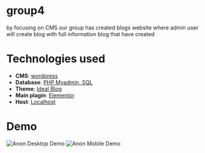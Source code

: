 # group4

by focusing on CMS our group has created blogs website where admin user will create blog with full information blog that have created 

# Technologies used
- **CMS**: [wordpress](https://wordpress.org/)
- **Database**: [PHP Myadmin, SQL](https://www.phpmyadmin.net/)
- **Theme**: [Ideal Blog](https://wordpress.org/)
- **Main plagin**: [Elementor](https://wordpress.org/)
- **Host**: [Localhost](http://127.0.0.1/dashboard/)

# Demo
![Anon Desktop Demo](./website-demo-image/desktop.png "Desktop Demo")
![Anon Mobile Demo](./website-demo-image/mobile.png "Mobile Demo")
